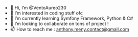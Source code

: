 - 👋 Hi, I’m @VentoAureo230
- 👀 I’m interested in coding stuff ofc
- 🌱 I’m currently learning Symfony Framework, Python & C#
- 💞️ I’m looking to collaborate on tons of project !
- 📫 How to reach me : anthony.meny.contact@gmail.com

<!---
VentoAureo230/VentoAureo230 is a ✨ special ✨ repository because its `README.md` (this file) appears on your GitHub profile.
You can click the Preview link to take a look at your changes.
--->
